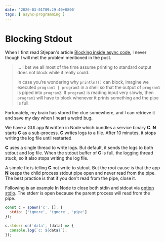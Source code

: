 ```yaml
---
date: '2020-03-01T09:29:40+0800'
tags: [ async-programming ]
---
```


# Blocking Stdout

When I first read Stjepan's article [Blocking inside async code](https://web.archive.org/web/20200815123809/https://stjepang.github.io/2019/12/04/blocking-inside-async-code.html), I never though I will met the problem mentioned in the post.

<!--more-->

> … I bet we all most of the time assume printing to standard output does not block while it really could.
>
> In case you’re wondering why `println!()` can block, imagine we executed `program1 | program2` in a shell so that the output of `program1` is piped into `program2`. If `program2` is reading input very slowly, then `program1` will have to block whenever it prints something and the pipe is full.

Fortunately, my brain has stored the clue somewhere, and I can retrieve it and save my day when I heart a weird bug.

We have a GUI app **N** written in Node which bundles a service binary **C**. **N** starts **C** as a sub-process. **C** writes logs to a file. After 10 minutes, it stops writing the log file until restarted.

**C** uses a single thread to write logs. But default, it sends the logs to both stdout and log file. When the stdout buffer of **C** is full, the logging thread stuck, so it also stops writing the log file.

A simple fix is telling **C** not write to stdout. But the root cause is that the app **N** keeps the child process stdout pipe open and never read from the pipe. The best practice is that if you don't read from the pipe, close it.

Following is an example In Node to close both stdin and stdout via [option stdio](https://nodejs.org/api/child_process.html#child_process_options_stdio). The stderr is open because the parent process will read from the pipe.

``` javascript
const c = spawn('c', [], {
  stdio: ['ignore', 'ignore', 'pipe']
});

c.stderr.on('data', (data) => {
  console.log(`c: ${data}`);
});
```
